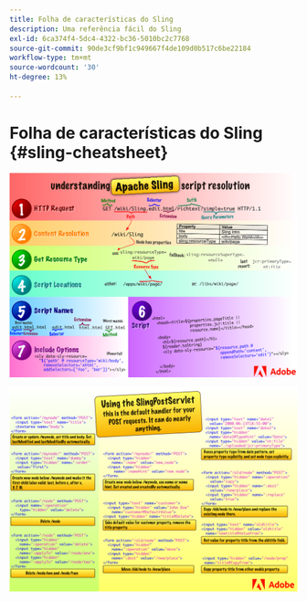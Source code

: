 ```yaml
---
title: Folha de características do Sling
description: Uma referência fácil do Sling
exl-id: 6ca374f4-5dc4-4322-bc36-5010bc2c7768
source-git-commit: 90de3cf9bf1c949667f4de109d0b517c6be22184
workflow-type: tm+mt
source-wordcount: '30'
ht-degree: 13%

---
```


# Folha de características do Sling {#sling-cheatsheet}

![Entendendo a resolução do script Apache Sling.](assets/sling-cheatsheet-01.png)

![Usando o SlingPostServlet - este é o manipulador padrão para suas solicitações de POST; pode fazer quase tudo.](assets/sling-cheatsheet-02.png)
